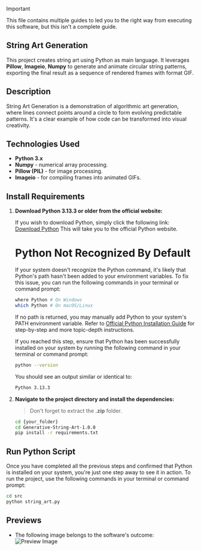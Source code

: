 > [!IMPORTANT]
> This file contains multiple guides to led you to the right way from executing this software, but this isn't a complete guide.

## String Art Generation

This project creates string art using Python as main language. It leverages **Pillow**, **Imageio**, **Numpy**
to generate and animate circular string patterns, exporting the final result as a sequence of rendered frames with format GIF.

## Description

String Art Generation is a demonstration of algorithmic art generation, where lines connect points around a circle to form evolving predictable patterns. It's a clear example of how code can be transformed into visual creativity.

## Technologies Used

- **Python 3.x**
- **Numpy** - numerical array processing.
- **Pillow (PIL)** - for image processing.
- **Imageio** - for compiling frames into animated GIFs.

## Install Requirements

1. **Download Python 3.13.3 or older from the official website:**

   If you wish to download Python, simply click the following link: [Download Python](https://www.python.org/downloads/)
   This will take you to the official Python website.

   # Python Not Recognized By Default
      If your system doesn't recognize the Python command, it's likely that Python's path hasn't been added to your environment variables.
      To fix this issue, you can run the following commands in your terminal or command prompt:
      ```bash
      where Python # On Windows
      which Python # On macOS/Linux
      ```
      If no path is returned, you may manually add Python to your system's PATH environment variable.
      Refer to [Official Python Installation Guide](https://www.python.org/downloads/) for step-by-step and more topic-depth instructions.

   If you reached this step, ensure that Python has been successfully installed on your system by running the following command in your terminal or command prompt:
   ```bash
   python --version
   ```
   You should see an output similar or identical to:
   ```bash
   Python 3.13.3
   ```

3. **Navigate to the project directory and install the dependencies:**

   > Don't forget to extract the **.zip** folder.

    ```bash
    cd {your_folder}
    cd Generative-String-Art-1.0.0
    pip install -r requirements.txt
    ```

## Run Python Script

Once you have completed all the previous steps and confirmed that Python is installed on your system, you're just one step away to see it in action. To run the project, use the following commands in your terminal or command prompt:
```bash
cd src
python string_art.py
```

## Previews
- The following image belongs to the software's outcome:
  ![Preview Image](output/previews/string_art_animation_modules_60.gif)
